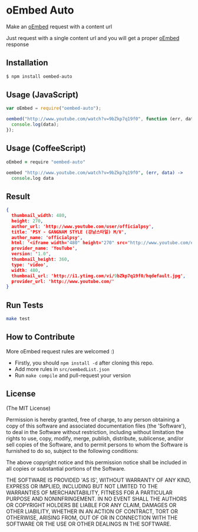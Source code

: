 # oEmbed Auto

Make an [oEmbed][0] request with a content url

Just request with a single content url and you will get a proper [oEmbed][0] response

## Installation
```bash
$ npm install oembed-auto
```

## Usage (JavaScript)
```javascript
var oEmbed = require("oembed-auto");

oembed("http://www.youtube.com/watch?v=9bZkp7q19f0", function (err, data) {
  console.log(data);
});
```

## Usage (CoffeeScript)
```coffeescript
oEmbed = require "oembed-auto"

oembed "http://www.youtube.com/watch?v=9bZkp7q19f0", (err, data) ->
  console.log data
```

## Result
```JSON
{
  thumbnail_width: 480,
  height: 270,
  author_url: 'http://www.youtube.com/user/officialpsy',
  title: 'PSY - GANGNAM STYLE (강남스타일) M/V',
  author_name: 'officialpsy',
  html: '<iframe width="480" height="270" src="http://www.youtube.com/embed/9bZkp7q19f0?feature=oembed" frameborder="0" allowfullscreen></iframe>',
  provider_name: 'YouTube',
  version: '1.0',
  thumbnail_height: 360,
  type: 'video',
  width: 480,
  thumbnail_url: 'http://i1.ytimg.com/vi/9bZkp7q19f0/hqdefault.jpg',
  provider_url: 'http://www.youtube.com/'
}
```

## Run Tests
```bash
make test
```

## How to Contribute
More oEmbed request rules are welcomed :)

- Firstly, you should `npm install -d` after cloning this repo.
- Add more rules in `src/oembedList.json`
- Run `make compile` and pull-request your version

## License

(The MIT License)

Permission is hereby granted, free of charge, to any person obtaining
a copy of this software and associated documentation files (the
'Software'), to deal in the Software without restriction, including
without limitation the rights to use, copy, modify, merge, publish,
distribute, sublicense, and/or sell copies of the Software, and to
permit persons to whom the Software is furnished to do so, subject to
the following conditions:

The above copyright notice and this permission notice shall be
included in all copies or substantial portions of the Software.

THE SOFTWARE IS PROVIDED 'AS IS', WITHOUT WARRANTY OF ANY KIND,
EXPRESS OR IMPLIED, INCLUDING BUT NOT LIMITED TO THE WARRANTIES OF
MERCHANTABILITY, FITNESS FOR A PARTICULAR PURPOSE AND NONINFRINGEMENT.
IN NO EVENT SHALL THE AUTHORS OR COPYRIGHT HOLDERS BE LIABLE FOR ANY
CLAIM, DAMAGES OR OTHER LIABILITY, WHETHER IN AN ACTION OF CONTRACT,
TORT OR OTHERWISE, ARISING FROM, OUT OF OR IN CONNECTION WITH THE
SOFTWARE OR THE USE OR OTHER DEALINGS IN THE SOFTWARE.

[0]: http://oembed.com